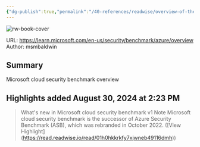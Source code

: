 ```yaml
---
{"dg-publish":true,"permalink":"/40-references/readwise/overview-of-the-microsoft-cloud-security-benchmark/","tags":["rw/articles"]}
---
```


![rw-book-cover](https://readwise-assets.s3.amazonaws.com/media/uploaded_book_covers/profile_921743/open-graph-image_Z0zqIG2.png)
  
URL: https://learn.microsoft.com/en-us/security/benchmark/azure/overview
Author: msmbaldwin

## Summary

Microsoft cloud security benchmark overview

## Highlights added August 30, 2024 at 2:23 PM
>What's new in Microsoft cloud security benchmark v1
>Note
>Microsoft cloud security benchmark is the successor of Azure Security Benchmark (ASB), which was rebranded in October 2022. ([View Highlight] (https://read.readwise.io/read/01h0hkkrkfy7xjwneb49116dmh))


